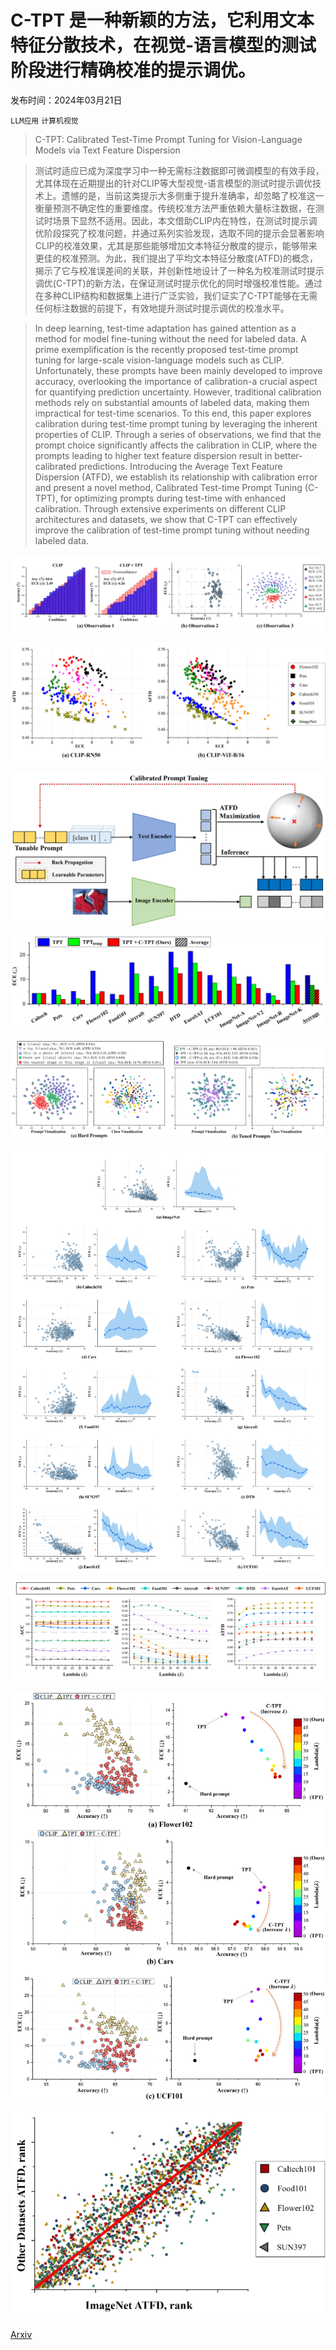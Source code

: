 # C-TPT 是一种新颖的方法，它利用文本特征分散技术，在视觉-语言模型的测试阶段进行精确校准的提示调优。

发布时间：2024年03月21日

`LLM应用` `计算机视觉`

> C-TPT: Calibrated Test-Time Prompt Tuning for Vision-Language Models via Text Feature Dispersion

> 测试时适应已成为深度学习中一种无需标注数据即可微调模型的有效手段，尤其体现在近期提出的针对CLIP等大型视觉-语言模型的测试时提示调优技术上。遗憾的是，当前这类提示大多侧重于提升准确率，却忽略了校准这一衡量预测不确定性的重要维度。传统校准方法严重依赖大量标注数据，在测试时场景下显然不适用。因此，本文借助CLIP内在特性，在测试时提示调优阶段探究了校准问题，并通过系列实验发现，选取不同的提示会显著影响CLIP的校准效果，尤其是那些能够增加文本特征分散度的提示，能够带来更佳的校准预测。为此，我们提出了平均文本特征分散度(ATFD)的概念，揭示了它与校准误差间的关联，并创新性地设计了一种名为校准测试时提示调优(C-TPT)的新方法，在保证测试时提示优化的同时增强校准性能。通过在多种CLIP结构和数据集上进行广泛实验，我们证实了C-TPT能够在无需任何标注数据的前提下，有效地提升测试时提示调优的校准水平。

> In deep learning, test-time adaptation has gained attention as a method for model fine-tuning without the need for labeled data. A prime exemplification is the recently proposed test-time prompt tuning for large-scale vision-language models such as CLIP. Unfortunately, these prompts have been mainly developed to improve accuracy, overlooking the importance of calibration-a crucial aspect for quantifying prediction uncertainty. However, traditional calibration methods rely on substantial amounts of labeled data, making them impractical for test-time scenarios. To this end, this paper explores calibration during test-time prompt tuning by leveraging the inherent properties of CLIP. Through a series of observations, we find that the prompt choice significantly affects the calibration in CLIP, where the prompts leading to higher text feature dispersion result in better-calibrated predictions. Introducing the Average Text Feature Dispersion (ATFD), we establish its relationship with calibration error and present a novel method, Calibrated Test-time Prompt Tuning (C-TPT), for optimizing prompts during test-time with enhanced calibration. Through extensive experiments on different CLIP architectures and datasets, we show that C-TPT can effectively improve the calibration of test-time prompt tuning without needing labeled data.

![C-TPT 是一种新颖的方法，它利用文本特征分散技术，在视觉-语言模型的测试阶段进行精确校准的提示调优。](../../../paper_images/2403.14119/x1.png)

![C-TPT 是一种新颖的方法，它利用文本特征分散技术，在视觉-语言模型的测试阶段进行精确校准的提示调优。](../../../paper_images/2403.14119/x2.png)

![C-TPT 是一种新颖的方法，它利用文本特征分散技术，在视觉-语言模型的测试阶段进行精确校准的提示调优。](../../../paper_images/2403.14119/x3.png)

![C-TPT 是一种新颖的方法，它利用文本特征分散技术，在视觉-语言模型的测试阶段进行精确校准的提示调优。](../../../paper_images/2403.14119/x4.png)

![C-TPT 是一种新颖的方法，它利用文本特征分散技术，在视觉-语言模型的测试阶段进行精确校准的提示调优。](../../../paper_images/2403.14119/x5.png)

![C-TPT 是一种新颖的方法，它利用文本特征分散技术，在视觉-语言模型的测试阶段进行精确校准的提示调优。](../../../paper_images/2403.14119/x6.png)

![C-TPT 是一种新颖的方法，它利用文本特征分散技术，在视觉-语言模型的测试阶段进行精确校准的提示调优。](../../../paper_images/2403.14119/x7.png)

![C-TPT 是一种新颖的方法，它利用文本特征分散技术，在视觉-语言模型的测试阶段进行精确校准的提示调优。](../../../paper_images/2403.14119/x8.png)

![C-TPT 是一种新颖的方法，它利用文本特征分散技术，在视觉-语言模型的测试阶段进行精确校准的提示调优。](../../../paper_images/2403.14119/x9.png)

[Arxiv](https://arxiv.org/abs/2403.14119)